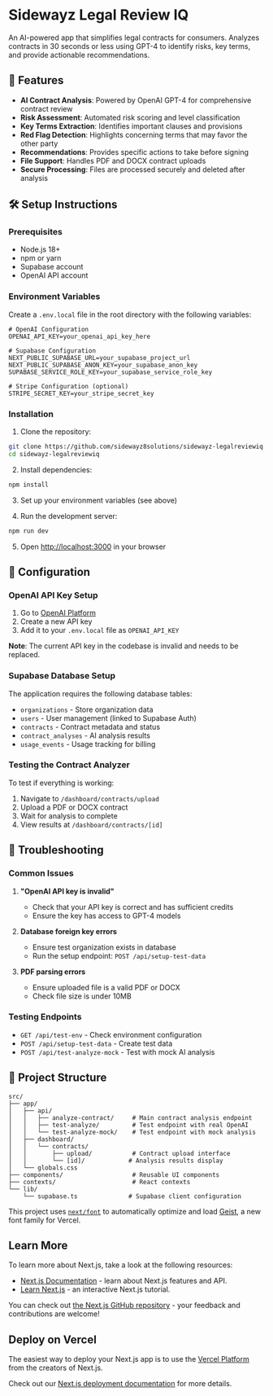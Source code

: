 # Sidewayz Legal Review IQ

An AI-powered app that simplifies legal contracts for consumers. Analyzes contracts in 30 seconds or less using GPT-4 to identify risks, key terms, and provide actionable recommendations.

## 🚀 Features

- **AI Contract Analysis**: Powered by OpenAI GPT-4 for comprehensive contract review
- **Risk Assessment**: Automated risk scoring and level classification
- **Key Terms Extraction**: Identifies important clauses and provisions
- **Red Flag Detection**: Highlights concerning terms that may favor the other party
- **Recommendations**: Provides specific actions to take before signing
- **File Support**: Handles PDF and DOCX contract uploads
- **Secure Processing**: Files are processed securely and deleted after analysis

## 🛠️ Setup Instructions

### Prerequisites

- Node.js 18+
- npm or yarn
- Supabase account
- OpenAI API account

### Environment Variables

Create a `.env.local` file in the root directory with the following variables:

```env
# OpenAI Configuration
OPENAI_API_KEY=your_openai_api_key_here

# Supabase Configuration
NEXT_PUBLIC_SUPABASE_URL=your_supabase_project_url
NEXT_PUBLIC_SUPABASE_ANON_KEY=your_supabase_anon_key
SUPABASE_SERVICE_ROLE_KEY=your_supabase_service_role_key

# Stripe Configuration (optional)
STRIPE_SECRET_KEY=your_stripe_secret_key
```

### Installation

1. Clone the repository:
```bash
git clone https://github.com/sidewayz8solutions/sidewayz-legalreviewiq.git
cd sidewayz-legalreviewiq
```

2. Install dependencies:
```bash
npm install
```

3. Set up your environment variables (see above)

4. Run the development server:
```bash
npm run dev
```

5. Open [http://localhost:3000](http://localhost:3000) in your browser

## 🔧 Configuration

### OpenAI API Key Setup

1. Go to [OpenAI Platform](https://platform.openai.com/account/api-keys)
2. Create a new API key
3. Add it to your `.env.local` file as `OPENAI_API_KEY`

**Note**: The current API key in the codebase is invalid and needs to be replaced.

### Supabase Database Setup

The application requires the following database tables:
- `organizations` - Store organization data
- `users` - User management (linked to Supabase Auth)
- `contracts` - Contract metadata and status
- `contract_analyses` - AI analysis results
- `usage_events` - Usage tracking for billing

### Testing the Contract Analyzer

To test if everything is working:

1. Navigate to `/dashboard/contracts/upload`
2. Upload a PDF or DOCX contract
3. Wait for analysis to complete
4. View results at `/dashboard/contracts/[id]`

## 🐛 Troubleshooting

### Common Issues

1. **"OpenAI API key is invalid"**
   - Check that your API key is correct and has sufficient credits
   - Ensure the key has access to GPT-4 models

2. **Database foreign key errors**
   - Ensure test organization exists in database
   - Run the setup endpoint: `POST /api/setup-test-data`

3. **PDF parsing errors**
   - Ensure uploaded file is a valid PDF or DOCX
   - Check file size is under 10MB

### Testing Endpoints

- `GET /api/test-env` - Check environment configuration
- `POST /api/setup-test-data` - Create test data
- `POST /api/test-analyze-mock` - Test with mock AI analysis

## 📁 Project Structure

```
src/
├── app/
│   ├── api/
│   │   ├── analyze-contract/     # Main contract analysis endpoint
│   │   ├── test-analyze/         # Test endpoint with real OpenAI
│   │   └── test-analyze-mock/    # Test endpoint with mock analysis
│   ├── dashboard/
│   │   └── contracts/
│   │       ├── upload/           # Contract upload interface
│   │       └── [id]/            # Analysis results display
│   └── globals.css
├── components/                   # Reusable UI components
├── contexts/                     # React contexts
└── lib/
    └── supabase.ts              # Supabase client configuration
```

This project uses [`next/font`](https://nextjs.org/docs/app/building-your-application/optimizing/fonts) to automatically optimize and load [Geist](https://vercel.com/font), a new font family for Vercel.

## Learn More

To learn more about Next.js, take a look at the following resources:

- [Next.js Documentation](https://nextjs.org/docs) - learn about Next.js features and API.
- [Learn Next.js](https://nextjs.org/learn) - an interactive Next.js tutorial.

You can check out [the Next.js GitHub repository](https://github.com/vercel/next.js) - your feedback and contributions are welcome!

## Deploy on Vercel

The easiest way to deploy your Next.js app is to use the [Vercel Platform](https://vercel.com/new?utm_medium=default-template&filter=next.js&utm_source=create-next-app&utm_campaign=create-next-app-readme) from the creators of Next.js.

Check out our [Next.js deployment documentation](https://nextjs.org/docs/app/building-your-application/deploying) for more details.
